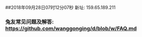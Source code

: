 ##2018年09月28日07时12分07秒 新址: 159.65.189.211
### 兔友常见问题及解答: https://github.com/wanggonging/d/blob/w/FAQ.md
